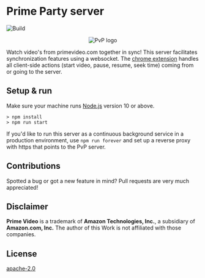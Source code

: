 # Prime Party server
![Build](https://github.com/videoparty/server/workflows/Build/badge.svg)

<p style="text-align: center" align="center">
  <img src="https://primevideoparty.com/logo.png" alt="PvP logo"/>
</p>

Watch video's from primevideo.com together in sync! This server facilitates synchronization features using a websocket.
The [chrome extension](https://github.com/videoparty/prime-chrome) handles all client-side actions (start video, pause, resume, seek time) coming from or going to the server.

## Setup & run
Make sure your machine runs [Node.js](https://nodejs.org/) version 10 or above.

```shell script
> npm install
> npm run start
```

If you'd like to run this server as a continuous background service in a production environment,
use `npm run forever` and set up a reverse proxy with https that points to the PvP server.

## Contributions
Spotted a bug or got a new feature in mind? Pull requests are very much appreciated!

## Disclaimer
**Prime Video** is a trademark of **Amazon Technologies, Inc.**, a subsidiary of **Amazon.com, Inc.**
The author of this Work is not affiliated with those companies.

## License
[apache-2.0](LICENSE)
